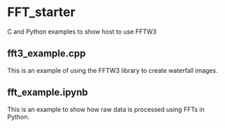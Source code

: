 # FFT_starter
C and Python examples to show host to use FFTW3

## fft3_example.cpp

This is an example of using the FFTW3 library to create waterfall images.

## fft_example.ipynb

This is an example to show how raw data is processed using FFTs in Python.
